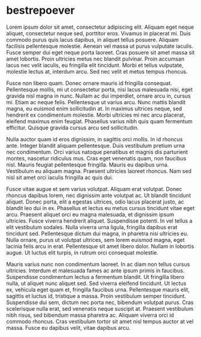 # bestrepoever
Lorem ipsum dolor sit amet, consectetur adipiscing elit. Aliquam eget neque aliquet, consectetur neque sed, porttitor eros. Vivamus in placerat mi. Duis commodo purus quis lacus dapibus, in aliquet tellus posuere. Aliquam facilisis pellentesque molestie. Aenean vel massa ut purus vulputate iaculis. Fusce semper dui eget neque porta laoreet. Cras posuere sit amet massa sit amet lobortis. Proin ultricies metus nec blandit pulvinar. Proin accumsan lacus nec velit iaculis, eu fringilla elit tincidunt. Morbi et tellus vulputate, molestie lectus at, interdum arcu. Sed nec velit et metus tempus rhoncus.

Fusce non libero quam. Donec ornare mauris id fringilla consequat. Pellentesque mollis, mi ut consectetur porta, nisi lacus malesuada nisi, eget gravida nisl magna in nunc. Nullam ac dui imperdiet, ornare arcu in, cursus mi. Etiam ac neque felis. Pellentesque ut varius arcu. Nunc mattis blandit magna, eu euismod enim sollicitudin at. In maximus ultrices neque, sed hendrerit ex condimentum molestie. Morbi ultricies mi nec arcu placerat, eleifend maximus enim feugiat. Phasellus varius nibh quis quam fermentum efficitur. Quisque gravida cursus arcu sed sollicitudin.

Nulla auctor quam id eros dignissim, in sagittis orci mollis. In id rhoncus ante. Integer blandit aliquam pellentesque. Duis vestibulum pretium urna nec condimentum. Orci varius natoque penatibus et magnis dis parturient montes, nascetur ridiculus mus. Cras eget venenatis quam, non faucibus nisl. Mauris feugiat pellentesque fringilla. Mauris eu dapibus urna. Vestibulum eu aliquam magna. Praesent ultricies laoreet rhoncus. Nam sed nisl sit amet orci iaculis fringilla ac quis dui.

Fusce vitae augue et sem varius volutpat. Aliquam erat volutpat. Donec rhoncus dapibus lorem, nec dignissim ante volutpat ac. Ut blandit tincidunt aliquet. Donec porta, elit a egestas ultrices, odio lacus placerat justo, ac blandit leo dui in ex. Phasellus et lectus eu metus cursus tincidunt vitae eget arcu. Praesent aliquet orci eu magna malesuada, et dignissim ipsum ultricies. Fusce viverra hendrerit aliquet. Suspendisse potenti. In vel tellus a elit vestibulum sodales. Nulla viverra urna ligula, fringilla dapibus erat tincidunt sed. Pellentesque dictum dui magna, in pharetra nisi ultricies eu. Nulla ornare, purus ut volutpat ultrices, sem lorem euismod magna, eget lacinia felis arcu in erat. Pellentesque sit amet libero dolor. Nullam in lobortis augue. Ut luctus elit turpis, in rutrum orci consequat molestie.

Mauris varius nunc non condimentum laoreet. In ac diam non tellus cursus ultricies. Interdum et malesuada fames ac ante ipsum primis in faucibus. Suspendisse condimentum lectus a fermentum blandit. Ut fringilla libero nulla, ut aliquet nunc aliquet sed. Sed viverra eleifend tincidunt. Ut lectus ex, vehicula eget quam et, fringilla faucibus urna. Pellentesque mauris elit, sagittis et luctus id, tristique a massa. Proin vestibulum semper tincidunt. Suspendisse dui sem, dictum nec porta nec, bibendum volutpat purus. Cras scelerisque nulla erat, sed venenatis neque suscipit at. Praesent vestibulum nibh risus, sed bibendum massa pharetra ac. Aliquam viverra orci id commodo rhoncus. Cras vestibulum tortor sit amet nisl tempus auctor at vel massa. Fusce eu dapibus velit, vitae dapibus arcu.